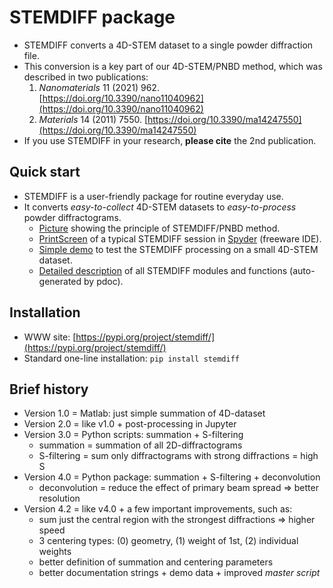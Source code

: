 STEMDIFF package
================

* STEMDIFF converts a 4D-STEM dataset to a single powder diffraction file.
* This conversion is a key part of our 4D-STEM/PNBD method, which was described in two publications:
	1. *Nanomaterials* 11 (2021) 962.
	   [https://doi.org/10.3390/nano11040962](https://doi.org/10.3390/nano11040962)
	2. *Materials* 14 (2011) 7550.
       [https://doi.org/10.3390/ma14247550](https://doi.org/10.3390/ma14247550)
* If you use STEMDIFF in your research, **please cite** the 2nd publication. 

Quick start
-----------

* STEMDIFF is a user-friendly package for routine everyday use.
* It converts *easy-to-collect* 4D-STEM datasets to *easy-to-process* powder diffractograms.
	- [Picture](images/principle2.png) showing the principle of STEMDIFF/PNBD method.
	- [PrintScreen](images/stemdiff_prtscr.png) of a typical STEMDIFF session in
	  [Spyder](https://www.spyder-ide.org/) (freeware IDE).
	- [Simple demo](demo/todo.txt) to test the STEMDIFF processing on a small 4D-STEM dataset.
	- [Detailed description](pdoc.html/stemdiff/index.html) of all STEMDIFF modules and functions (auto-generated by pdoc).

Installation
------------

* WWW site: [https://pypi.org/project/stemdiff/](https://pypi.org/project/stemdiff/)
* Standard one-line installation: `pip install stemdiff`

Brief history
-------------

* Version 1.0 = Matlab: just simple summation of 4D-dataset
* Version 2.0 = like v1.0 + post-processing in Jupyter
* Version 3.0 = Python scripts: summation + S-filtering
	- summation = summation of all 2D-diffractograms
	- S-filtering = sum only diffractograms with strong diffractions = high S
* Version 4.0 = Python package: summation + S-filtering + deconvolution
	- deconvolution = reduce the effect of primary beam spread &rArr; better resolution 
* Version 4.2 = like v4.0 + a few important improvements, such as:
	- sum just the central region with the strongest diffractions &rArr; higher speed
	- 3 centering types: (0) geometry, (1) weight of 1st, (2) individual weights 
	- better definition of summation and centering parameters
	- better documentation strings + demo data + improved *master script*
